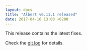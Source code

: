 ```yaml
---
layout: docs
title: "Albert v0.11.1 released"
date: 2017-04-16 13:00 +0200
---
```


This release contains the latest fixes.

Check the [git log](https://github.com/albertlauncher/albert/commits/v0.11.1) for details.
